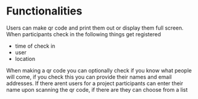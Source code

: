 # Functionalities
Users can make qr code and print them out or display them full screen. When participants check in the following things get registered
- time of check in
- user
- location

When making a qr code you can optionally check if you know what people will come, if you check this you can provide their names and email addresses. If there arent users for a project participants can enter their name upon scanning the qr code, if there are they can choose from a list 
